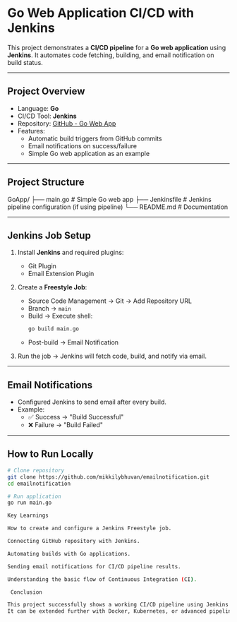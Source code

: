 # Go Web Application CI/CD with Jenkins

This project demonstrates a **CI/CD pipeline** for a **Go web application** using **Jenkins**. It automates code fetching, building, and email notification on build status.

---

##  Project Overview
- Language: **Go**
- CI/CD Tool: **Jenkins**
- Repository: [GitHub - Go Web App](https://github.com/abhinashrd/Email-notification)
- Features:
  - Automatic build triggers from GitHub commits
  - Email notifications on success/failure
  - Simple Go web application as an example

---

##  Project Structure
GoApp/
├── main.go # Simple Go web app
├── Jenkinsfile # Jenkins pipeline configuration (if using pipeline)
└── README.md # Documentation


---

##  Jenkins Job Setup
1. Install **Jenkins** and required plugins:
   - Git Plugin  
   - Email Extension Plugin  

2. Create a **Freestyle Job**:
   - Source Code Management → Git → Add Repository URL  
   - Branch → `main`  
   - Build → Execute shell:
     ```sh
     go build main.go
     ```
   - Post-build → Email Notification  

3. Run the job → Jenkins will fetch code, build, and notify via email.

---

##  Email Notifications
- Configured Jenkins to send email after every build.
- Example:  
  - ✅ Success → "Build Successful"  
  - ❌ Failure → "Build Failed"

---

##  How to Run Locally
```bash
# Clone repository
git clone https://github.com/mikkilybhuvan/emailnotification.git
cd emailnotification

# Run application
go run main.go

Key Learnings

How to create and configure a Jenkins Freestyle job.

Connecting GitHub repository with Jenkins.

Automating builds with Go applications.

Sending email notifications for CI/CD pipeline results.

Understanding the basic flow of Continuous Integration (CI).

 Conclusion

This project successfully shows a working CI/CD pipeline using Jenkins for a Go application.
It can be extended further with Docker, Kubernetes, or advanced pipeline scripting.
